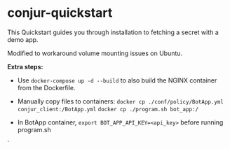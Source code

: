 # conjur-quickstart

This Quickstart guides you through installation to fetching a secret with a demo app.


Modified to workaround volume mounting issues on Ubuntu.

**Extra steps:**

* Use `docker-compose up -d --build` to also build the NGINX container from the Dockerfile.

* Manually copy files to containers:
    `docker cp ./conf/policy/BotApp.yml conjur_client:/BotApp.yml`
    `docker cp ./program.sh bot_app:/`

* In BotApp container, `export BOT_APP_API_KEY=<api_key>` before running program.sh

`
